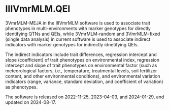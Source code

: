 # IIIVmrMLM.QEI

3VmrMLM-MEJA in the IIIVmrMLM software is used to associate trait phenotypes in multi-environments with marker genotypes for directly identifying QTNs and QEIs, while 3VmrMLM-random and 3VmrMLM-fixed (single data analysis) in current software is used to associate indirect indicators with marker genotypes for indirectly idnetifying QEIs.

The indirect indicators include trait differences, regression intercept and slope (coefficient) of trait phenotypes on environmental index, regression intercept and slope of trait phenotypes on environmental factor (such as meteorological factors, i.e., temperature, treatmental levels, soil fertilizer content, and other environmental conditions), and environmental variation indicators (range, variance, standard deviation, and coefficient of variation) as phenotypes.

The software is released on 2022-11-25, 2023-04-03, and 2024-01-29, and updated on 2024-08-17.
